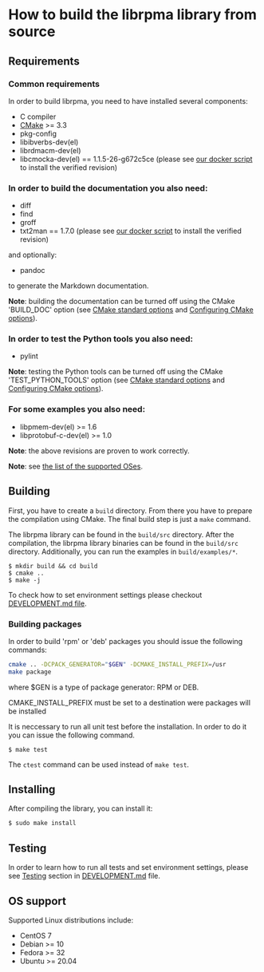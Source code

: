 # How to build the librpma library from source

## Requirements

### Common requirements

In order to build librpma, you need to have installed several components:

- C compiler
- [CMake](http://www.cmake.org) >= 3.3
- pkg-config
- libibverbs-dev(el)
- librdmacm-dev(el)
- libcmocka-dev(el) == 1.1.5-26-g672c5ce (please see [our docker script](./utils/docker/images/install-cmocka.sh) to install the verified revision)

### In order to build the documentation you also need:

- diff
- find
- groff
- txt2man == 1.7.0 (please see [our docker script](./utils/docker/images/install-txt2man.sh) to install the verified revision)

and optionally:

- pandoc

to generate the Markdown documentation.

**Note**: building the documentation can be turned off using the CMake 'BUILD_DOC' option
(see [CMake standard options](INSTALL.md#cmake-standard-options) and
[Configuring CMake options](INSTALL.md#configuring-cmake-options)).

### In order to test the Python tools you also need:

- pylint

**Note**: testing the Python tools can be turned off using the CMake 'TEST_PYTHON_TOOLS' option
(see [CMake standard options](INSTALL.md#cmake-standard-options) and
[Configuring CMake options](INSTALL.md#configuring-cmake-options)).

### For some examples you also need:

- libpmem-dev(el) >= 1.6
- libprotobuf-c-dev(el) >= 1.0

**Note**: the above revisions are proven to work correctly.

**Note**: see [the list of the supported OSes](INSTALL.md#os-support).

## Building

First, you have to create a `build` directory.
From there you have to prepare the compilation using CMake.
The final build step is just a `make` command.

The librpma library can be found in the `build/src` directory.
After the compilation, the librpma library binaries can be found in the `build/src` directory.
Additionally, you can run the examples in `build/examples/*`.

```shell
$ mkdir build && cd build
$ cmake ..
$ make -j
```

To check how to set environment settings please checkout [DEVELOPMENT.md file](DEVELOPMENT.md).

### Building packages

In order to build 'rpm' or 'deb' packages you should issue the following commands:

```sh
cmake .. -DCPACK_GENERATOR="$GEN" -DCMAKE_INSTALL_PREFIX=/usr
make package
```

where $GEN is a type of package generator: RPM or DEB.

CMAKE_INSTALL_PREFIX must be set to a destination were packages will be installed

It is neccessary to run all unit test before the installation. In order to do it you can issue the following command.
```
$ make test
```
The `ctest` command can be used instead of `make test`.

## Installing

After compiling the library, you can install it:

```sh
$ sudo make install
```

## Testing

In order to learn how to run all tests and set environment settings, please see [Testing](DEVELOPMENT.md#Testing) section in [DEVELOPMENT.md](DEVELOPMENT.md) file.

## OS support

Supported Linux distributions include:

- CentOS 7
- Debian >= 10
- Fedora >= 32
- Ubuntu >= 20.04
